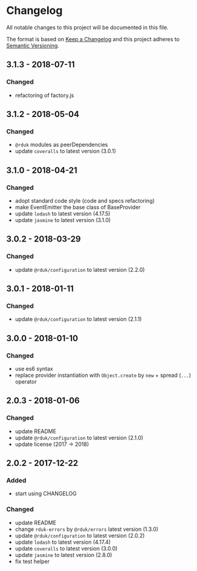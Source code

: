 # Changelog
All notable changes to this project will be documented in this file.

The format is based on [Keep a Changelog](http://keepachangelog.com/en/1.0.0/)
and this project adheres to [Semantic Versioning](http://semver.org/spec/v2.0.0.html).

## 3.1.3 - 2018-07-11
### Changed
- refactoring of factory.js

## 3.1.2 - 2018-05-04
### Changed
- `@rduk` modules as peerDependencies
- update `coveralls` to latest version (3.0.1)

## 3.1.0 - 2018-04-21
### Changed
- adopt standard code style (code and specs refactoring)
- make EventEmitter the base class of BaseProvider
- update `lodash` to latest version (4.17.5)
- update `jasmine` to latest version (3.1.0)

## 3.0.2 - 2018-03-29
### Changed
- update `@rduk/configuration` to latest version (2.2.0)

## 3.0.1 - 2018-01-11
### Changed
- update `@rduk/configuration` to latest version (2.1.1)

## 3.0.0 - 2018-01-10
### Changed
- use es6 syntax
- replace provider instantiation with `Object.create` by `new` + spread (`...`) operator

## 2.0.3 - 2018-01-06
### Changed
- update README
- update `@rduk/configuration` to latest version (2.1.0)
- update license (2017 -> 2018)

## 2.0.2 - 2017-12-22
### Added
- start using CHANGELOG
### Changed
- update README
- change `rduk-errors` by `@rduk/errors` latest version (1.3.0)
- update `@rduk/configuration` to latest version (2.0.2)
- update `lodash` to latest version (4.17.4)
- update `coveralls` to latest version (3.0.0)
- update `jasmine` to latest version (2.8.0)
- fix test helper

